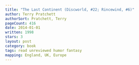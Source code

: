 ```yaml
---
title: "The Last Continent (Discworld, #22; Rincewind, #6)"
author: Terry Pratchett
authorSort: Pratchett, Terry
pageCount: 416
date: 2014-01-01
written: 1998
stars: 3
layout: post
category: book
tags: read unreviewed humor fantasy
mapping: England, UK, Europe
---
```

